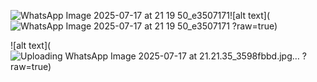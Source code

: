 ![WhatsApp Image 2025-07-17 at 21 19 50_e3507171](https://github.com/user-attachments/assets/79035fce-289d-4000-a25a-82d6ec99e7c2)![alt text](![WhatsApp Image 2025-07-17 at 21 19 50_e3507171](https://github.com/user-attachments/assets/65683081-8db6-43b3-a6fd-4e45378a5b4e)
?raw=true)


![alt text](![Uploading WhatsApp Image 2025-07-17 at 21.21.35_3598fbbd.jpg…]()
?raw=true)










